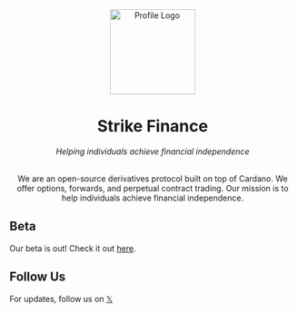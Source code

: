 <div align="center">
  <img src="https://github.com/strike-finance.png" alt="Profile Logo" width="150"/>
  <h1><strong>Strike Finance</strong></h1>
</div>
<div align="center">
  <i>Helping individuals achieve financial independence</i>
</div>
<br/>
<div align="center">
  <p>We are an open-source derivatives protocol built on top of Cardano. We offer options, forwards, and perpetual contract trading. Our mission is to help individuals achieve financial independence.</p>
</div>

## Beta

Our beta is out! Check it out [here](https://beta.strikefinance.org).

## Follow Us

<div style="display: flex; align-items: center;">
  <span>For updates, follow us on <a href="https://x.com/YourXHandle">𝕏</a></span>
</div>
